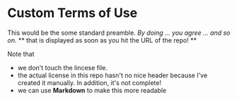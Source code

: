 # Custom Terms of Use

This would be the some standard preamble. 
_By doing ... you agree ... and so on._
** that is displayed as soon as you hit the URL of the repo! **

Note that 
* we don't touch the lincese file.
* the actual license in this repo hasn't no nice header because I've created it manually. In addition, it's not complete!
* we can use **Markdown** to make this more readable


